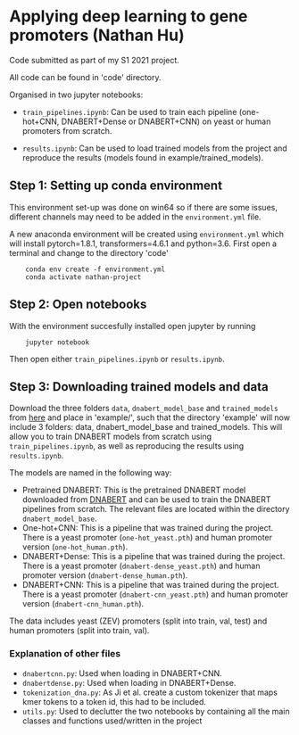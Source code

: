 # Applying deep learning to gene promoters (Nathan Hu)

Code submitted as part of my S1 2021 project.

All code can be found in 'code' directory.

Organised in two jupyter notebooks: 

- `train_pipelines.ipynb`:
	Can be used to train each pipeline (one-hot+CNN, DNABERT+Dense or DNABERT+CNN) on yeast or human promoters from scratch.

- `results.ipynb`:
	Can be used to load trained models from the project and reproduce the results (models found in example/trained_models).


## Step 1: Setting up conda environment

This environment set-up was done on win64 so if there are some issues, different channels may need to be added in the `environment.yml` file.

A new anaconda environment will be created using `environment.yml` which will install pytorch=1.8.1, transformers=4.6.1 and python=3.6. First open a terminal and change to the directory 'code'

```
	conda env create -f environment.yml
	conda activate nathan-project
```

## Step 2: Open notebooks

With the environment succesfully installed open jupyter by running

```
	jupyter notebook
```

Then open either `train_pipelines.ipynb` or `results.ipynb`.


## Step 3: Downloading trained models and data

Download the three folders `data`, `dnabert_model_base` and `trained_models` from [here](https://drive.google.com/drive/folders/1O4B3GWgbR6ooU0y-EI9zo7H7y6fkmzOe?usp=sharing) and place in 'example/', such that the directory 'example' will now include 3 folders: data, dnabert_model_base and trained_models. This will allow you to train DNABERT models from scratch using `train_pipelines.ipynb`, as well as reproducing the results using `results.ipynb`.

The models are named in the following way:
- Pretrained DNABERT: This is the pretrained DNABERT model downloaded from [DNABERT](https://github.com/jerryji1993/DNABERT) and can be used to train the DNABERT pipelines from scratch. The relevant files are located within the directory `dnabert_model_base`.
- One-hot+CNN: This is a pipeline that was trained during the project. There is a yeast promoter (`one-hot_yeast.pth`) and human promoter version (`one-hot_human.pth`).
- DNABERT+Dense: This is a pipeline that was trained during the project. There is a yeast promoter (`dnabert-dense_yeast.pth`) and human promoter version (`dnabert-dense_human.pth`).
- DNABERT+CNN: This is a pipeline that was trained during the project. There is a yeast promoter (`dnabert-cnn_yeast.pth`) and human promoter version (`dnabert-cnn_human.pth`).

The data includes yeast (ZEV) promoters (split into train, val, test) and human promoters (split into train, val).

### Explanation of other files

- `dnabertcnn.py`:
	Used when loading in DNABERT+CNN.
- `dnabertdense.py`:
	Used when loading in DNABERT+Dense.
- `tokenization_dna.py`:
	As Ji et al. create a custom tokenizer that maps kmer tokens to a token id, this had to be included.
- `utils.py`:
	Used to declutter the two notebooks by containing all the main classes and functions used/written in the project